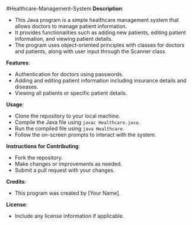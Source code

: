 #Healthcare-Management-System
**Description**:
   - This Java program is a simple healthcare management system that allows doctors to manage patient information.
   - It provides functionalities such as adding new patients, editing patient information, and viewing patient details.
   - The program uses object-oriented principles with classes for doctors and patients, along with user input through the Scanner class.

 **Features**:
   - Authentication for doctors using passwords.
   - Adding and editing patient information including insurance details and diseases.
   - Viewing all patients or specific patient details.

**Usage**:
   - Clone the repository to your local machine.
   - Compile the Java file using `javac Healthcare.java`.
   - Run the compiled file using `java Healthcare`.
   - Follow the on-screen prompts to interact with the system.

**Instructions for Contributing**:
   - Fork the repository.
   - Make changes or improvements as needed.
   - Submit a pull request with your changes.

 **Credits**:
   - This program was created by [Your Name].

 **License**:
   - Include any license information if applicable.

